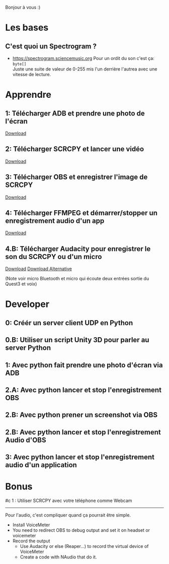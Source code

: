 Bonjour à vous :)


# Les bases

## C'est quoi un Spectrogram ?

- https://spectrogram.sciencemusic.org
Pour un ordit du son c'est ça: `byte[]`  
Juste une suite de valeur de 0-255 mis l'un derrière l'autrea avec une vitesse de lecture.  


# Apprendre

## 1: Télécharger ADB et prendre une photo de l'écran
[Download](https://github.com/EloiStree/2023_12_01_HelloLocalizationQATestingOMI/issues/2)

## 2: Télécharger SCRCPY et lancer une vidéo
[Download](https://github.com/EloiStree/2023_12_01_HelloLocalizationQATestingOMI/issues/4)

## 3: Télécharger OBS et enregistrer l'image de SCRCPY
[Download](https://github.com/EloiStree/2023_12_01_HelloLocalizationQATestingOMI/issues/8)

## 4: Télécharger FFMPEG et démarrer/stopper un enregistrement audio d'un app
[Download](https://github.com/EloiStree/2023_12_01_HelloLocalizationQATestingOMI/issues/3)

## 4.B: Télécharger Audacity pour enregistrer le son du SCRCPY ou d'un micro 
[Download](https://github.com/EloiStree/2023_12_01_HelloLocalizationQATestingOMI/issues/9) 
[Download Alternative](https://github.com/EloiStree/2023_12_01_HelloLocalizationQATestingOMI/issues/10)  

(Note voir micro Bluetooth et micro qui écoute deux entrées sortie du Quest3 et voix)


# Developer

## 0: Créér un server client UDP en Python 

## 0.B: Utiliser un script Unity 3D pour parler au server Python 

## 1: Avec python fait prendre une photo d'écran via ADB

## 2.A: Avec python lancer et stop l'enregistrement OBS

## 2.B: Avec python prener un screenshot via OBS

## 2.B: Avec python lancer et stop l'enregistrement Audio d'OBS


## 3: Avec python lancer et stop l'enregistrement audio d'un application



# Bonus 

#c 1 : Utiliser SCRCPY avec votre téléphone comme Webcam






-----------------


Pour l'audio, c'est compliquer quand ça pourrait être simple.

- Install VoiceMeter
- You need to redirect OBS to debug output and set it on headset or voicemeter
- Record the output
  - Use Audacity or else (Reaper...) to record the virtual device of VoiceMeter
  - Create a code with NAudio that do it.
 
 









